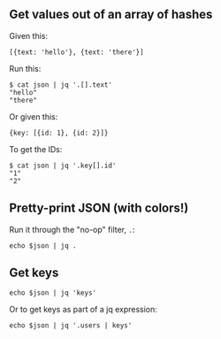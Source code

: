 ## Get values out of an array of hashes

Given this:

    [{text: 'hello'}, {text: 'there'}]

Run this:

    $ cat json | jq '.[].text'
    "hello"
    "there"

Or given this:

    {key: [{id: 1}, {id: 2}]}

To get the IDs:

    $ cat json | jq '.key[].id'
    "1"
    "2"

## Pretty-print JSON (with colors!)

Run it through the "no-op" filter, `.`:

    echo $json | jq .

## Get keys

    echo $json | jq 'keys'

Or to get keys as part of a jq expression:

    echo $json | jq '.users | keys'
